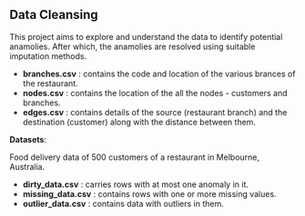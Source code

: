 ## Data Cleansing

This project aims to explore and understand the data to identify potential anamolies. After which, the anamolies are resolved using suitable imputation methods. 

<ul>
  <li> <b>branches.csv</b> : contains the code and location of the various brances of the restaurant. </li>
  <li> <b>nodes.csv</b> : contains the location of the all the nodes - customers and branches. </li>
  <li> <b>edges.csv</b> : contains details of the source (restaurant branch) and the destination (customer) along with the distance between them.</li> 
</ul>

<b>Datasets</b>:

Food delivery data of 500 customers of a restaurant in Melbourne, Australia.

<ul>
  <li> <b>dirty_data.csv</b> : carries rows with at most one anomaly in it.</li>
  <li> <b>missing_data.csv</b> : contains rows with one or more missing values.</li>
  <li> <b>outlier_data.csv</b> : contains data with outliers in them.</li>
</ul>
